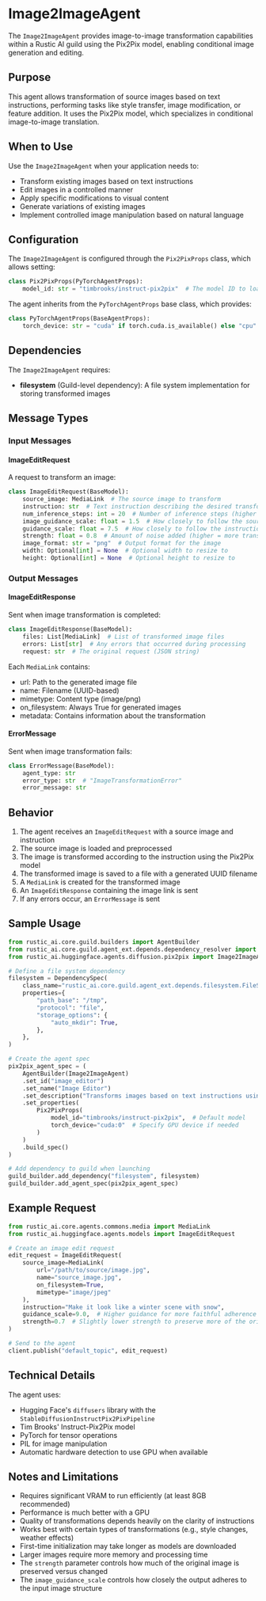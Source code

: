 # Image2ImageAgent

The `Image2ImageAgent` provides image-to-image transformation capabilities within a Rustic AI guild using the Pix2Pix model, enabling conditional image generation and editing.

## Purpose

This agent allows transformation of source images based on text instructions, performing tasks like style transfer, image modification, or feature addition. It uses the Pix2Pix model, which specializes in conditional image-to-image translation.

## When to Use

Use the `Image2ImageAgent` when your application needs to:

- Transform existing images based on text instructions
- Edit images in a controlled manner
- Apply specific modifications to visual content
- Generate variations of existing images
- Implement controlled image manipulation based on natural language

## Configuration

The `Image2ImageAgent` is configured through the `Pix2PixProps` class, which allows setting:

```python
class Pix2PixProps(PyTorchAgentProps):
    model_id: str = "timbrooks/instruct-pix2pix"  # The model ID to load from Hugging Face
```

The agent inherits from the `PyTorchAgentProps` base class, which provides:

```python
class PyTorchAgentProps(BaseAgentProps):
    torch_device: str = "cuda" if torch.cuda.is_available() else "cpu"  # Device to run the model on
```

## Dependencies

The `Image2ImageAgent` requires:

- **filesystem** (Guild-level dependency): A file system implementation for storing transformed images

## Message Types

### Input Messages

#### ImageEditRequest

A request to transform an image:

```python
class ImageEditRequest(BaseModel):
    source_image: MediaLink  # The source image to transform
    instruction: str  # Text instruction describing the desired transformation
    num_inference_steps: int = 20  # Number of inference steps (higher = better quality)
    image_guidance_scale: float = 1.5  # How closely to follow the source image
    guidance_scale: float = 7.5  # How closely to follow the instruction
    strength: float = 0.8  # Amount of noise added (higher = more transformation)
    image_format: str = "png"  # Output format for the image
    width: Optional[int] = None  # Optional width to resize to
    height: Optional[int] = None  # Optional height to resize to
```

### Output Messages

#### ImageEditResponse

Sent when image transformation is completed:

```python
class ImageEditResponse(BaseModel):
    files: List[MediaLink]  # List of transformed image files
    errors: List[str]  # Any errors that occurred during processing
    request: str  # The original request (JSON string)
```

Each `MediaLink` contains:
- url: Path to the generated image file
- name: Filename (UUID-based)
- mimetype: Content type (image/png)
- on_filesystem: Always True for generated images
- metadata: Contains information about the transformation

#### ErrorMessage

Sent when image transformation fails:

```python
class ErrorMessage(BaseModel):
    agent_type: str
    error_type: str  # "ImageTransformationError"
    error_message: str
```

## Behavior

1. The agent receives an `ImageEditRequest` with a source image and instruction
2. The source image is loaded and preprocessed
3. The image is transformed according to the instruction using the Pix2Pix model
4. The transformed image is saved to a file with a generated UUID filename
5. A `MediaLink` is created for the transformed image
6. An `ImageEditResponse` containing the image link is sent
7. If any errors occur, an `ErrorMessage` is sent

## Sample Usage

```python
from rustic_ai.core.guild.builders import AgentBuilder
from rustic_ai.core.guild.agent_ext.depends.dependency_resolver import DependencySpec
from rustic_ai.huggingface.agents.diffusion.pix2pix import Image2ImageAgent, Pix2PixProps

# Define a file system dependency
filesystem = DependencySpec(
    class_name="rustic_ai.core.guild.agent_ext.depends.filesystem.FileSystemResolver",
    properties={
        "path_base": "/tmp",
        "protocol": "file",
        "storage_options": {
            "auto_mkdir": True,
        },
    },
)

# Create the agent spec
pix2pix_agent_spec = (
    AgentBuilder(Image2ImageAgent)
    .set_id("image_editor")
    .set_name("Image Editor")
    .set_description("Transforms images based on text instructions using Pix2Pix")
    .set_properties(
        Pix2PixProps(
            model_id="timbrooks/instruct-pix2pix",  # Default model
            torch_device="cuda:0"  # Specify GPU device if needed
        )
    )
    .build_spec()
)

# Add dependency to guild when launching
guild_builder.add_dependency("filesystem", filesystem)
guild_builder.add_agent_spec(pix2pix_agent_spec)
```

## Example Request

```python
from rustic_ai.core.agents.commons.media import MediaLink
from rustic_ai.huggingface.agents.models import ImageEditRequest

# Create an image edit request
edit_request = ImageEditRequest(
    source_image=MediaLink(
        url="/path/to/source/image.jpg",
        name="source_image.jpg",
        on_filesystem=True,
        mimetype="image/jpeg"
    ),
    instruction="Make it look like a winter scene with snow",
    guidance_scale=9.0,  # Higher guidance for more faithful adherence to instruction
    strength=0.7  # Slightly lower strength to preserve more of the original
)

# Send to the agent
client.publish("default_topic", edit_request)
```

## Technical Details

The agent uses:
- Hugging Face's `diffusers` library with the `StableDiffusionInstructPix2PixPipeline`
- Tim Brooks' Instruct-Pix2Pix model
- PyTorch for tensor operations
- PIL for image manipulation
- Automatic hardware detection to use GPU when available

## Notes and Limitations

- Requires significant VRAM to run efficiently (at least 8GB recommended)
- Performance is much better with a GPU
- Quality of transformations depends heavily on the clarity of instructions
- Works best with certain types of transformations (e.g., style changes, weather effects)
- First-time initialization may take longer as models are downloaded
- Larger images require more memory and processing time
- The `strength` parameter controls how much of the original image is preserved versus changed
- The `image_guidance_scale` controls how closely the output adheres to the input image structure 